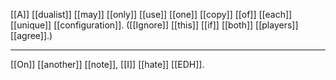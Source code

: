 [[A]] [[dualist]] [[may]] [[only]] [[use]] [[one]] [[copy]] [[of]] [[each]] [[unique]] [[configuration]]. ([[Ignore]] [[this]] [[if]] [[both]] [[players]] [[agree]].)
* * *
[[On]] [[another]] [[note]], [[I]] [[hate]] [[EDH]].